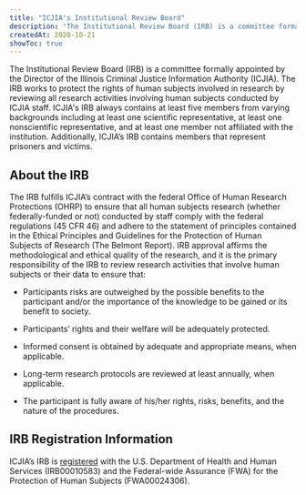 ```yaml
---
title: "ICJIA's Institutional Review Board"
description: 'The Institutional Review Board (IRB) is a committee formally appointed by the Director of the Illinois Criminal Justice Information Authority (ICJIA). The IRB works to protect the rights of human subjects involved in research by reviewing all research activities involving human subjects conducted by ICJIA staff.'
createdAt: 2020-10-21
showToc: true
---
```


The Institutional Review Board (IRB) is a committee formally appointed by the Director of the Illinois Criminal Justice Information Authority (ICJIA). The IRB works to protect the rights of human subjects involved in research by reviewing all research activities involving human subjects conducted by ICJIA staff. ICJIA's IRB always contains at least five members from varying backgrounds including at least one scientific representative, at least one nonscientific representative, and at least one member not affiliated with the institution. Additionally, ICJIA’s IRB contains members that represent prisoners and victims. 

## About the IRB

The IRB fulfills ICJIA’s contract with the federal Office of Human Research Protections (OHRP) to ensure that all human subjects research (whether federally-funded or not) conducted by staff comply with the federal regulations (45 CFR 46) and adhere to the statement of principles contained in the Ethical Principles and Guidelines for the Protection of Human Subjects of Research (The Belmont Report). IRB approval affirms the methodological and ethical quality of the research, and it is the primary responsibility of the IRB to review research activities that involve human subjects or their data to ensure that:

* Participants risks are outweighed by the possible benefits to the participant and/or the importance of the knowledge to be gained or its benefit to society.

* Participants’ rights and their welfare will be adequately protected.

* Informed consent is obtained by adequate and appropriate means, when applicable.

* Long-term research protocols are reviewed at least annually, when applicable.

* The participant is fully aware of his/her rights, risks, benefits, and the nature of the procedures.
 

## IRB Registration Information

ICJIA’s IRB is [registered](https://ohrp.cit.nih.gov/search/IrbDtl.aspx) with the U.S. Department of Health and Human Services (IRB00010583) and the Federal-wide Assurance (FWA) for the Protection of Human Subjects (FWA00024306). 
